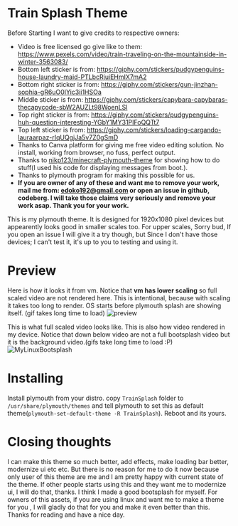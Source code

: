 # Train Splash Theme
Before Starting I want to give credits to respective owners:
- Video is free licensed go give like to them: https://www.pexels.com/video/train-traveling-on-the-mountainside-in-winter-3563083/
- Bottom left sticker is from: https://giphy.com/stickers/pudgypenguins-house-laundry-maid-PTLbcRjuiEHmIX7mA2
- Bottom right sticker is from: https://giphy.com/stickers/gun-jinzhan-sophia-gR6uO0IYic3ii1HSOa
- Middle sticker is from: https://giphy.com/stickers/capybara-capybaras-thecapycode-sbW2AUZLt98WoenLSl
- Top right sticker is from: https://giphy.com/stickers/pudgypenguins-huh-question-interesting-YGbY1MY31PIFoQQTt7
- Top left sticker is from: https://giphy.com/stickers/loading-cargando-lauraarpaz-rIqUQgjJa5v7Z0gSmD
- Thanks to Canva platform for giving me free video editing solution. No install, working from browser, no fuss, perfect output.
- Thanks to [nikp123/minecraft-plymouth-theme](https://github.com/nikp123/minecraft-plymouth-theme) for showing how to do stuff(I used his code for displaying messages from boot.).
- Thanks to plymouth program for making this possible for us.
- **If you are owner of any of these and want me to remove your work, mail me from: edoko192@gmail.com or open an issue in github, codeberg. I will take those claims very seriously and remove your work asap. Thank you for your work.**


This is my plymouth theme. It is designed for 1920x1080 pixel devices but appearently looks good in smaller scales too. For upper scales, Sorry bud, If you open an issue I will give it a try though, but Since I don't have those devices; I can't test it, it's up to you to testing and using it.

# Preview
Here is how it looks it from vm. Notice that **vm has lower scaling** so full scaled video are not rendered here.  This is intentional, because with scaling it takes too long to render. OS starts before plymouth splash are showing itself.  (gif takes long time to load)
![preview](preview.gif)

This is what full scaled video looks like. This is also how video rendered in my device. Notice that down below video are not a full bootsplash video but it is the background video.(gifs take long time to load :P)
![MyLinuxBootsplash](MyLinuxBootsplash.gif)

# Installing
Install plymouth from your distro. copy `TrainSplash` folder to `/usr/share/plymouth/themes` and tell plymouth to set this as default theme(`plymouth-set-default-theme -R TrainSplash`). Reboot and its yours.

# Closing thoughts
I can make this theme so much better, add effects, make loading bar better, modernize ui etc etc. But there is no reason for me to do it now because only user of this theme are me and I am pretty happy with current state of the theme. If other people starts using this and they want me to modernize ui, I will do that, thanks.
I think I made a good bootsplash for myself. For owners of this assets, if you are using linux and want me to make a theme for you , I will gladly do that for you and make it even better than this. Thanks for reading and have a nice day. 